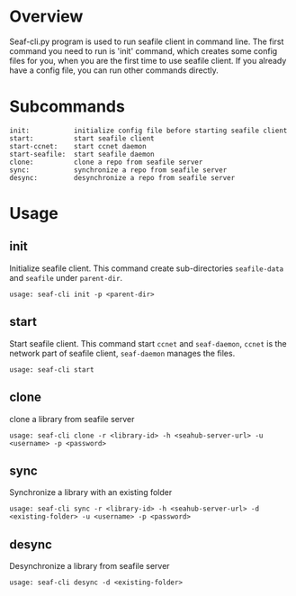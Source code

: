 Overview
========

Seaf-cli.py program is used to run seafile client in command line.  The first
command you need to run is 'init' command, which creates some config files for
you, when you are the first time to use seafile client.  If you already have a
config file, you can run other commands directly.


Subcommands
===========
    init:           initialize config file before starting seafile client
    start:          start seafile client
    start-ccnet:    start ccnet daemon
    start-seafile:  start seafile daemon
    clone:          clone a repo from seafile server
    sync:           synchronize a repo from seafile server
    desync:         desynchronize a repo from seafile server


Usage
=====

init
----
Initialize seafile client. This command create sub-directories `seafile-data` and `seafile` under `parent-dir`. 

    usage: seaf-cli init -p <parent-dir>

start
-----
Start seafile client. This command start `ccnet` and `seaf-daemon`, `ccnet` is the network part of seafile client, `seaf-daemon` manages the files.

    usage: seaf-cli start

clone
-----
clone a library from seafile server

    usage: seaf-cli clone -r <library-id> -h <seahub-server-url> -u <username> -p <password>

sync
----
Synchronize a library with an existing folder

    usage: seaf-cli sync -r <library-id> -h <seahub-server-url> -d <existing-folder> -u <username> -p <password>

desync
------
Desynchronize a library from seafile server

    usage: seaf-cli desync -d <existing-folder>
